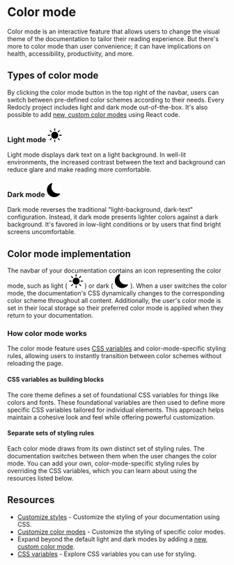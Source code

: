 # Color mode

Color mode is an interactive feature that allows users to change the visual theme of the documentation to tailor their reading experience. But there's more to color mode than user convenience; it can have implications on health, accessibility, productivity, and more.

## Types of color mode

By clicking the color mode button in the top right of the navbar, users can switch between pre-defined color schemes according to their needs. Every Redocly project includes light and dark mode out-of-the-box. It's also possible to add [new, custom color modes](../customization/add-color-mode.md) using React code.

### Light mode ![light icon](./images/theme-light.svg)

Light mode displays dark text on a light background. In well-lit environments, the increased contrast between the text and background can reduce glare and make reading more comfortable.

### Dark mode ![dark icon](./images/theme-dark.svg)

Dark mode reverses the traditional "light-background, dark-text" configuration. Instead, it dark mode presents lighter colors against a dark background. It's favored in low-light conditions or by users that find bright screens uncomfortable.

## Color mode implementation

The navbar of your documentation contains an icon representing the color mode, such as light ( ![light icon](./images/theme-light.svg) ) or dark ( ![dark icon](./images/theme-dark.svg) ). When a user switches the color mode, the documentation's CSS dynamically changes to the corresponding color scheme throughout all content. Additionally, the user's color mode is set in their local storage so their preferred color mode is applied when they return to your documentation.

### How color mode works

The color mode feature uses [CSS variables](./css-variables/index.md) and color-mode-specific styling rules, allowing users to instantly transition between color schemes without reloading the page.

#### CSS variables as building blocks

The core theme defines a set of foundational CSS variables for things like colors and fonts. These foundational variables are then used to define more specific CSS variables tailored for individual elements. This approach helps maintain a cohesive look and feel while offering powerful customization.

#### Separate sets of styling rules

Each color mode draws from its own distinct set of styling rules. The documentation switches between them when the user changes the color mode. You can add your own, color-mode-specific styling rules by overriding the CSS variables, which you can learn about using the resources listed below.

## Resources

* [Customize styles](./customize-styles.md) - Customize the styling of your documentation using CSS.
* [Customize color modes](./customize-color-modes.md) - Customize the styling of specific color modes.
* Expand beyond the default light and dark modes by adding a [new, custom color mode](../customization/add-color-mode.md).
* [CSS variables](./css-variables/index.md) - Explore CSS variables you can use for styling.
